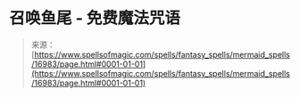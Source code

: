 <!--yml

category: 未分类

date: 2024-06-12 18:57:49

-->

# 召唤鱼尾 - 免费魔法咒语

> 来源：[https://www.spellsofmagic.com/spells/fantasy_spells/mermaid_spells/16983/page.html#0001-01-01](https://www.spellsofmagic.com/spells/fantasy_spells/mermaid_spells/16983/page.html#0001-01-01)
